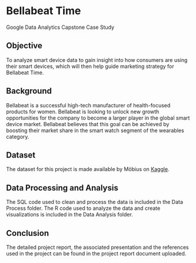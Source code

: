 # Bellabeat Time
Google Data Analytics Capstone Case Study 

## Objective
To analyze smart device data to gain insight into how consumers are using their smart devices, which will then help guide marketing strategy for Bellabeat Time.

## Background
Bellabeat is a successful high-tech manufacturer of health-focused products for women. Bellabeat is looking to unlock new growth opportunities for the company to become a larger
player in the global smart device market. Bellabeat believes that this goal can be achieved by boosting their market share in the smart watch segment of the wearables category.

## Dataset
The dataset for this project is made available by Möbius on [Kaggle](https://www.kaggle.com/arashnic/fitbit).

## Data Processing and Analysis
The SQL code used to clean and process the data is included in the Data Process folder.
The R code used to analyze the data and create visualizations is included in the Data Analysis folder.

## Conclusion
The detailed project report, the associated presentation and the references used in the project can be found in the project report document uploaded.
